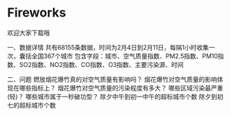 # Fireworks
欢迎大家下载哦

一、数据详情
共有68155条数据，时间为2月4日到2月11日，每隔1小时收集一次，囊括全国367个城市
包含字段：城市、空气质量指数、PM2.5指数、PM10指数、SO2指数、NO2指数、CO指数、O3指数、主要污染源、时间

二、问题
燃放烟花爆竹真的对空气质量有影响吗？
烟花爆竹对空气质量的影响体现在哪些指标上？
烟花爆竹对空气质量的污染程度有多大？
哪些区域污染最严重(轻)？
哪些城市属于一秒破功型？
除夕中午到初一中午的超标城市个数
除夕到初七的超标城市个数
